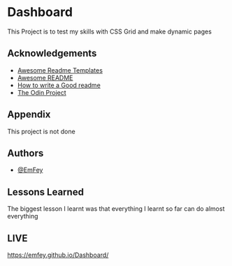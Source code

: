 # Dashboard
This Project is to test my skills with CSS Grid and make dynamic pages


## Acknowledgements

 - [Awesome Readme Templates](https://awesomeopensource.com/project/elangosundar/awesome-README-templates)
 - [Awesome README](https://github.com/matiassingers/awesome-readme)
 - [How to write a Good readme](https://bulldogjob.com/news/449-how-to-write-a-good-readme-for-your-github-project)
 - [The Odin Project](https://www.theodinproject.com/)

## Appendix

This project is not done


## Authors

- [@EmFey](https://github.com/EmFey)


## Lessons Learned

The biggest lesson I learnt was that everything I learnt so far can do almost everything

## LIVE
https://emfey.github.io/Dashboard/

